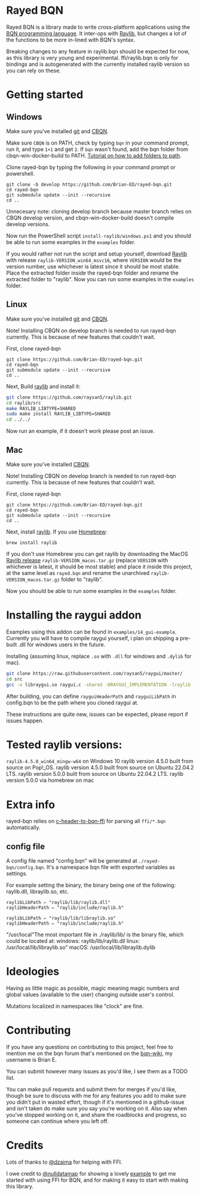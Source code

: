 # Rayed BQN
Rayed BQN is a library made to write cross-platform applications using the [BQN programming language](https://mlochbaum.github.io/BQN/).
It inter-ops with [Raylib](https://github.com/raysan5/raylib), but changes a lot of the functions to be more in-lined with BQN's syntax.

Breaking changes to any feature in raylib.bqn should be expected for now, as this library is very young and experimental. 
ffi/raylib.bqn is only for bindings and is autogenerated with the currently installed raylib version so you can rely on these.

# Getting started

## Windows

Make sure you've installed [git](https://git-scm.com/download/win) and [CBQN](https://github.com/vylsaz/cbqn-win-docker-build/releases).

Make sure `CBQN` is on PATH, check by typing `bqn` in your command prompt, run it, and type `1+1` and get `2`. If `bqn` wasn't found, add the bqn folder from cbqn-win-docker-build to PATH. [Tutorial on how to add folders to path](https://www.computerhope.com/issues/ch000549.htm).

Clone rayed-bqn by typing the following in your command prompt or powershell.
```SH
git clone -b develop https://github.com/Brian-ED/rayed-bqn.git
cd rayed-bqn
git submodule update --init --recursive
cd ..
```
Unnecesary note: cloning develop branch because master branch relies on CBQN develop version, and cbqn-win-docker-build doesn't compile develop versions.

Now run the PowerShell script `install-raylib/windows.ps1` and you should be able to run some examples in the `examples` folder.

If you would rather not run the script and setup yourself, download [Raylib](https://github.com/raysan5/raylib/releases/) with release `raylib-VERSION_win64_msvc16`, where `VERSION` would be the version number, use whichever is latest since it should be most stable. Place the extracted folder inside the rayed-bqn folder and rename the extracted folder to "raylib". Now you can run some examples in the `examples` folder.

## Linux

Make sure you've installed [git](https://git-scm.com/book/en/v2/Getting-Started-Installing-Git) and [CBQN](https://github.com/dzaima/CBQN).

Note! Installing CBQN on develop branch is needed to run rayed-bqn currently. This is because of new features that couldn't wait.

First, clone rayed-bqn
```SH
git clone https://github.com/Brian-ED/rayed-bqn.git
cd rayed-bqn
git submodule update --init --recursive
cd ..
```

Next, Build [raylib](https://github.com/raysan5/raylib/) and install it:
```sh
git clone https://github.com/raysan5/raylib.git
cd raylib/src
make RAYLIB_LIBTYPE=SHARED
sudo make install RAYLIB_LIBTYPE=SHARED
cd ../../
```

Now run an example, if it doesn't work please post an issue.

## Mac
Make sure you've installed [CBQN](https://github.com/dzaima/CBQN).

Note! Installing CBQN on develop branch is needed to run rayed-bqn currently. This is because of new features that couldn't wait.


First, clone rayed-bqn
```SH
git clone https://github.com/Brian-ED/rayed-bqn.git
cd rayed-bqn
git submodule update --init --recursive
cd ..
```

Next, install [raylib](https://github.com/raysan5/raylib/). If you use [Homebrew](https://brew.sh):
```SH
brew install raylib
```

If you don't use Homebrew you can get raylib by downloading the MacOS [Raylib release](https://github.com/raysan5/raylib/releases/) `raylib-VERSION_macos.tar.gz` (replace `VERSION` with whichever is latest, it should be most stable) and place it inside this project, at the same level as `rayed.bqn` and rename the unarchived `raylib-VERSION_macos.tar.gz` folder to "raylib".

Now you should be able to run some examples in the `examples` folder.

# Installing the raygui addon

Examples using this addon can be found in `examples/14_gui-example`.
Currently you will have to compile raygui yourself, i plan on shipping a pre-built .dll for windows users in the future.

Installing (assuming linux, replace `.so` with `.dll` for windows and `.dylib` for mac).
```bash
git clone https://raw.githubusercontent.com/raysan5/raygui/master/
cd src
gcc -o libraygui.so raygui.c -shared -DRAYGUI_IMPLEMENTATION -lraylib
```
After building, you can define `rayguiHeaderPath` and `rayguiLibPath` in config.bqn to be the path where you cloned raygui at.

These instructions are quite new, issues can be expected, please report if issues happen.


# Tested raylib versions:

`raylib-4.5.0_win64_mingw-w64` on Windows 10
raylib version 4.5.0 built from source on Pop!_OS.
raylib version 4.5.0 built from source on Ubuntu 22.04.2 LTS.
raylib version 5.0.0 built from source on Ubuntu 22.04.2 LTS.
raylib version 5.0.0 via homebrew on mac


# Extra info

rayed-bqn relies on [c-header-to-bqn-ffi](https://github.com/Brian-ED/c-header-to-bqn-ffi) for parsing all `ffi/*.bqn` automatically.

## config file

A config file named "config.bqn" will be generated at `./rayed-bqn/config.bqn`. It's a namespace bqn file with exported variables as settings.

For example setting the binary, the binary being one of the following: raylib.dll, libraylib.so, etc.
```bqn
raylibLibPath ⇐ "raylib/lib/raylib.dll"
raylibHeaderPath ⇐ "raylib/include/raylib.h"
```

```bqn
raylibLibPath ⇐ "raylib/lib/libraylib.so"
raylibHeaderPath ⇐ "raylib/include/raylib.h"
```

"/usr/local"The most important file in ./raylib/lib/ is the binary file, which could be located at:
windows: raylib/lib/raylib.dll
linux: /usr/local/lib/libraylib.so"
macOS: /usr/local/lib/libraylib.dylib

# Ideologies

Having as little magic as possible, magic meaning magic numbers and global values (available to the user) changing outside user's control.

Mutations localized in namespaces like "clock" are fine.

# Contributing

If you have any questions on contributing to this project, feel free to mention me on the bqn forum that's mentioned on the [bqn-wiki](https://mlochbaum.github.io/BQN/index.html#where-can-i-find-bqn-users), my username is Brian E.

You can submit however many issues as you'd like, I see them as a TODO list.

You can make pull requests and submit them for merges if you'd like, though be sure to discuss with me for any features you add to make sure you didn't put in wasted effort, though if it's mentioned in a github-issue and isn't taken do make sure you say you're working on it. Also say when you've stopped working on it, and share the roadblocks and progress, so someone can continue where you left off.

# Credits

Lots of thanks to [@dzaima](https://github.com/dzaima) for helping with FFI.

I owe credit to [@nulldatamap](https://gist.github.com/nulldatamap) for showing a lovely [example](https://gist.github.com/nulldatamap/30b10389bf91d6f25bb262da9c9e9709) to get me started with using FFI for BQN, and for making it easy to start with making this library.
